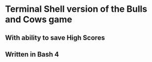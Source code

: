 # Terminal Shell version of the Bulls and Cows game
## With ability to save High Scores

## Written in Bash 4

